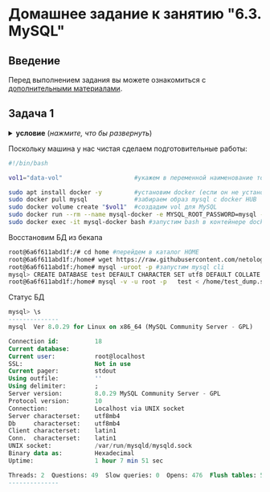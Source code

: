 # Домашнее задание к занятию "6.3. MySQL"

## Введение

Перед выполнением задания вы можете ознакомиться с 
[дополнительными материалами](https://github.com/netology-code/virt-homeworks/tree/master/additional/README.md).

## Задача 1
<details>
    <summary><b>условие</b> (<i>нажмите, что бы развернуть</i>)</summary>
Используя docker поднимите инстанс MySQL (версию 8). Данные БД сохраните в volume.

Изучите [бэкап БД](https://github.com/netology-code/virt-homeworks/tree/master/06-db-03-mysql/test_data) и 
восстановитесь из него.

Перейдите в управляющую консоль `mysql` внутри контейнера.

Используя команду `\h` получите список управляющих команд.

Найдите команду для выдачи статуса БД и **приведите в ответе** из ее вывода версию сервера БД.

Подключитесь к восстановленной БД и получите список таблиц из этой БД.

**Приведите в ответе** количество записей с `price` > 300.

В следующих заданиях мы будем продолжать работу с данным контейнером.
</details>

Поскольку машина у нас чистая сделаем подготовительные работы:

```BASH
#!/bin/bash

vol1="data-vol"                    #укажем в переменной наименование тома vol1

sudo apt install docker -y         #установим docker (если он не установлен)
sudo docker pull mysql             #забираем образ mysql с docker HUB
sudo docker volume create "$vol1"  #создадим vol для MySQL
sudo docker run --rm --name mysql-docker -e MYSQL_ROOT_PASSWORD=mysql -ti -p 3306:3306 -v "$vol1":/etc/mysql/ mysql:8.0
sudo docker exec -it mysql-docker bash #запустим bash в контейнере docker
```
Восстановим БД из бекапа
```BASH
root@6a6f611abd1f:/# cd home #перейдем в каталог HOME
root@6a6f611abd1f:/home# wget https://raw.githubusercontent.com/netology-code/virt-homeworks/master/06-db-03-mysql/test_data/test_dump.sql #скачаем дамп БД
root@6a6f611abd1f:/home# mysql -uroot -p #запустим mysql cli
mysql> CREATE DATABASE test DEFAULT CHARACTER SET utf8 DEFAULT COLLATE utf8_general_ci; #создадим пустую БД
root@6a6f611abd1f:/home# mysql -v -u root -p   test < /home/test_dump.sql  #восстановим БД из бекапа в пустую БД
```

Статус БД
```SQL
mysql> \s
--------------
mysql  Ver 8.0.29 for Linux on x86_64 (MySQL Community Server - GPL)

Connection id:          18
Current database:
Current user:           root@localhost
SSL:                    Not in use
Current pager:          stdout
Using outfile:          ''
Using delimiter:        ;
Server version:         8.0.29 MySQL Community Server - GPL
Protocol version:       10
Connection:             Localhost via UNIX socket
Server characterset:    utf8mb4
Db     characterset:    utf8mb4
Client characterset:    latin1
Conn.  characterset:    latin1
UNIX socket:            /var/run/mysqld/mysqld.sock
Binary data as:         Hexadecimal
Uptime:                 1 hour 7 min 51 sec

Threads: 2  Questions: 49  Slow queries: 0  Opens: 476  Flush tables: 5  Open tables: 22  Queries per second avg: 0.012
--------------

```


